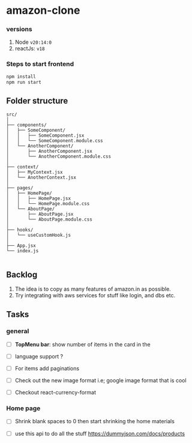 # amazon-clone

### versions
1. Node `v20:14:0`
2. reactJs: `v18`


### Steps to start frontend

```sh
npm install
npm run start
```

## Folder structure

```
src/
│
├── components/
│   ├── SomeComponent/
│   │   ├── SomeComponent.jsx
│   │   └── SomeComponent.module.css
│   └── AnotherComponent/
│       ├── AnotherComponent.jsx
│       └── AnotherComponent.module.css
│
├── context/
│   ├── MyContext.jsx
│   └── AnotherContext.jsx
│
├── pages/
│   ├── HomePage/
│   │   ├── HomePage.jsx
│   │   └── HomePage.module.css
│   └── AboutPage/
│       ├── AboutPage.jsx
│       └── AboutPage.module.css
│
├── hooks/
│   └── useCustomHook.js
│
├── App.jsx
└── index.js


```

## Backlog 

1. The idea is to copy as many features of amazon.in as possible.
2. Try integrating with aws services for stuff like login, and dbs etc.


## Tasks

### general
- [ ] **TopMenu bar**: show number of items in the card in the 
- [ ] language support ?
- [ ] For items add paginations 
- [ ] Check out the new image format i.e; google image format that is cool
- [ ] Checkout react-currency-format


### Home page
- [ ] Shrink blank spaces to 0 then start shrinking the home materials
- [ ] use this api to do all the stuff https://dummyjson.com/docs/products


